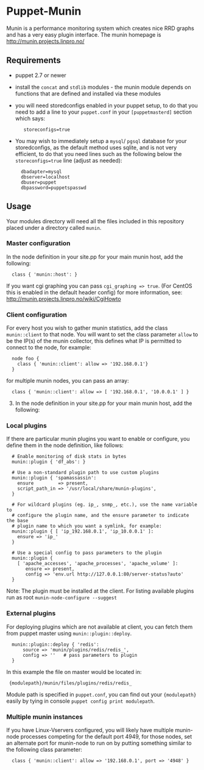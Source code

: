 # Puppet-Munin

Munin is a performance monitoring system which creates nice RRD graphs and has
a very easy plugin interface. The munin homepage is http://munin.projects.linpro.no/

## Requirements

   * puppet 2.7 or newer
   * install the `concat` and `stdlib` modules - the munin module depends on functions that are defined and installed via these modules
   * you will need storedconfigs enabled in your puppet setup, to do that you need to add a line to your `puppet.conf` in your `[puppetmasterd]` section which says:

            storeconfigs=true

   * You may wish to immediately setup a `mysql`/ `pgsql` database for your storedconfigs, as
   the default method uses sqlite, and is not very efficient, to do that you need lines
   such as the following below the `storeconfigs=true` line (adjust as needed):

           dbadapter=mysql
           dbserver=localhost
           dbuser=puppet
           dbpassword=puppetspasswd
    
## Usage

Your modules directory will need all the files included in this repository placed under a directory called `munin`.

### Master configuration

In the node definition in your site.pp for your main munin host, add the following:

      class { 'munin::host': }

If you want cgi graphing you can pass `cgi_graphing => true`. (For CentOS this is enabled in the default header config) for more information, see: http://munin.projects.linpro.no/wiki/CgiHowto

### Client configuration

For every host you wish to gather munin statistics, add the class `munin::client` to that
node. You will want to set the class parameter `allow` to be the IP(s) of the munin
collector, this defines what IP is permitted to connect to the node, for example:

      node foo {
        class { 'munin::client': allow => '192.168.0.1'}
      }

for multiple munin nodes, you can pass an array:

      class { 'munin::client': allow => [ '192.168.0.1', '10.0.0.1' ] }
      
   3. In the node definition in your site.pp for your main munin host, add the following:

### Local plugins

If there are particular munin plugins you want to enable or configure, you define them
in the node definition, like follows:

      # Enable monitoring of disk stats in bytes
      munin::plugin { 'df_abs': }

      # Use a non-standard plugin path to use custom plugins
      munin::plugin { 'spamassassin':
        ensure         => present,
        script_path_in => '/usr/local/share/munin-plugins',
      }
    
      # For wildcard plugins (eg. ip_, snmp_, etc.), use the name variable to
      # configure the plugin name, and the ensure parameter to indicate the base
      # plugin name to which you want a symlink, for example:
      munin::plugin { [ 'ip_192.168.0.1', 'ip_10.0.0.1' ]:
        ensure => 'ip_'
      }
    
      # Use a special config to pass parameters to the plugin
      munin::plugin {
        [ 'apache_accesses', 'apache_processes', 'apache_volume' ]:
           ensure => present,
           config => 'env.url http://127.0.0.1:80/server-status?auto'
      }

Note: The plugin must be installed at the client. For listing available plugins run as root `munin-node-configure --suggest`      
      
### External plugins

For deploying plugins which are not available at client, you can fetch them from puppet
master using `munin::plugin::deploy`.

      munin::plugin::deploy { 'redis':
          source => 'munin/plugins/redis/redis_',
          config => ''   # pass parameters to plugin
      }

In this example the file on master would be located in:
    
     {modulepath}/munin/files/plugins/redis/redis_
     
Module path is specified in `puppet.conf`, you can find out your `{modulepath}` easily by tying 
in console `puppet config print modulepath`.


### Multiple munin instances

If you have Linux-Vservers configured, you will likely have multiple munin-node processes
competing for the default port 4949, for those nodes, set an alternate port for munin-node
to run on by putting something similar to the following class parameter:

      class { 'munin::client': allow => '192.168.0.1', port => '4948' }
